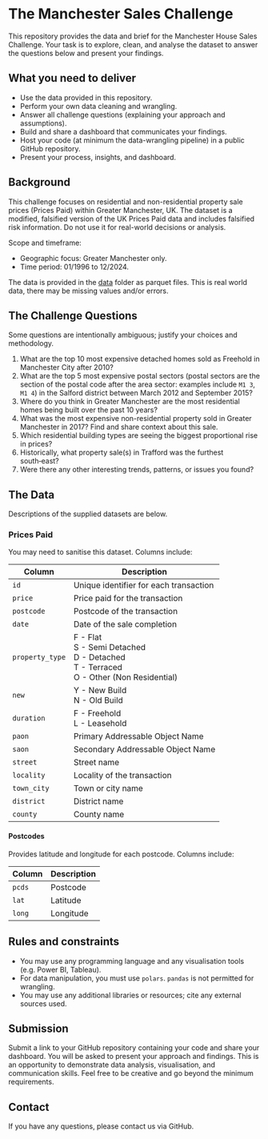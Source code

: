 # The Manchester Sales Challenge
This repository provides the data and brief for the Manchester House Sales Challenge. Your task is to explore, clean, and analyse the dataset to answer the questions below and present your findings.

## What you need to deliver
- Use the data provided in this repository.
- Perform your own data cleaning and wrangling.
- Answer all challenge questions (explaining your approach and assumptions).
- Build and share a dashboard that communicates your findings.
- Host your code (at minimum the data-wrangling pipeline) in a public GitHub repository.
- Present your process, insights, and dashboard.

## Background
This challenge focuses on residential and non-residential property sale prices (Prices Paid) within Greater Manchester, UK. 
The dataset is a modified, falsified version of the UK Prices Paid data and includes falsified risk information. Do not use it for real-world decisions or analysis.

Scope and timeframe:
- Geographic focus: Greater Manchester only.
- Time period: 01/1996 to 12/2024.

The data is provided in the [data](data) folder as parquet files. This is real world data, there may be missing values and/or errors.

## The Challenge Questions
Some questions are intentionally ambiguous; justify your choices and methodology.

1. What are the top 10 most expensive detached homes sold as Freehold in Manchester City after 2010?
2. What are the top 5 most expensive postal sectors (postal sectors are the section of the postal code after the area sector: examples include `M1 3`, `M1 4`) in the Salford district between March 2012 and September 2015?
3. Where do you think in Greater Manchester are the most residential homes being built over the past 10 years?
4. What was the most expensive non-residential property sold in Greater Manchester in 2017? Find and share context about this sale.
5. Which residential building types are seeing the biggest proportional rise in prices?
6. Historically, what property sale(s) in Trafford was the furthest south‑east?
7. Were there any other interesting trends, patterns, or issues you found?

## The Data
Descriptions of the supplied datasets are below.

### Prices Paid
You may need to sanitise this dataset. Columns include:

| Column             | Description                                                                                     |
|--------------------|-------------------------------------------------------------------------------------------------|
| `id`               | Unique identifier for each transaction                                                          |
| `price`            | Price paid for the transaction                                                                  |
| `postcode`         | Postcode of the transaction                                                                     |
| `date`             | Date of the sale completion                                                                     |
| `property_type`    | F - Flat <br/>S - Semi Detached <br/>D - Detached <br/>T - Terraced <br/>O - Other (Non Residential) |
| `new`              | Y - New Build<br/> N - Old Build                                                                     |
| `duration`         | F - Freehold<br/> L - Leasehold                                                                      |
| `paon`             | Primary Addressable Object Name                                                                  |
| `saon`             | Secondary Addressable Object Name                                                                |
| `street`           | Street name                                                                                      |
| `locality`         | Locality of the transaction                                                                      |
| `town_city`        | Town or city name                                                                                |
| `district`         | District name                                                                                    |
| `county`           | County name                                                                                      |

#### Postcodes
Provides latitude and longitude for each postcode. Columns include:

| Column | Description                                                                                  |
|--------|----------------------------------------------------------------------------------------------|
| `pcds` | Postcode                                                                                      |
| `lat`  | Latitude                                                                                      |
| `long` | Longitude                                                                                     |

## Rules and constraints
- You may use any programming language and any visualisation tools (e.g. Power BI, Tableau).
- For data manipulation, you must use `polars`. `pandas` is not permitted for wrangling.
- You may use any additional libraries or resources; cite any external sources used.

## Submission
Submit a link to your GitHub repository containing your code and share your dashboard. You will be asked to present your approach and findings.
This is an opportunity to demonstrate data analysis, visualisation, and communication skills. Feel free to be creative and go beyond the minimum requirements.

## Contact
If you have any questions, please contact us via GitHub.